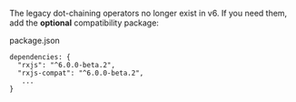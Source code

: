 The legacy dot-chaining operators no longer exist in v6.
If you need them, add the **optional** compatibility package:

package.json

```
dependencies: {
  "rxjs": "^6.0.0-beta.2",
  "rxjs-compat": "^6.0.0-beta.2",
   ...
}
```
